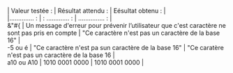 |  Valeur testée : |  Résultat attendu : |  Eésultat obtenu : |  
|.............. :  |  :  ............. : |  ............... :  |  
&"#{               |  Un  message d'erreur pour prévenir l’utilisateur que c'est caractère ne sont pas pris en compte | "Ce caractère n'est pas un caractère de la base 16" |  
-5 ou é | "Ce caractère n'est pa sun caractère de la base 16" | "Ce caratère n'est pas un caractère de la base 16 |  
a10 ou A10 | 1010 0001 0000 | 1010 0001 0000 |  
